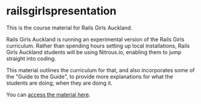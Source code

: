 railsgirlspresentation
======================

This is the course material for Rails Girls Auckland.

Rails Girls Auckland is running an experimental version of the Rails Girls curriculum. Rather than spending hours setting up local installations, Rails Girls Auckland students will be using Nitrous.io, enabling them to jump straight into coding.

This material outlines the curriculum for that, and also incorporates some of the "Guide to the Guide", to provide more explanations for what the students are doing, when they are doing it.

You can [access the material here](http://natdudley.github.io/railsgirlspresentation).

